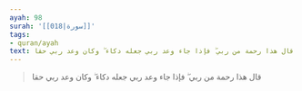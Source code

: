 ```yaml
---
ayah: 98
surah: '[[018|سورة]]'
tags:
- quran/ayah
text: قال هذا رحمة من ربي ۖ فإذا جاء وعد ربي جعله دكاء ۖ وكان وعد ربي حقا
---
```

> قال هذا رحمة من ربي ۖ فإذا جاء وعد ربي جعله دكاء ۖ وكان وعد ربي حقا
